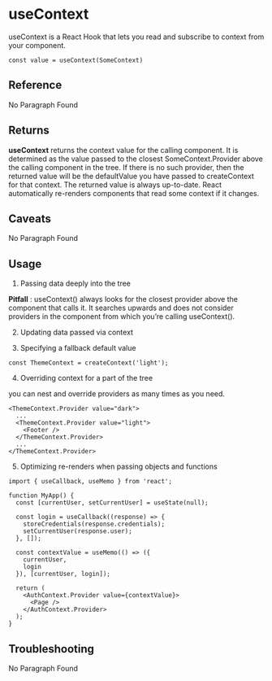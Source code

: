 # useContext

useContext is a React Hook that lets you read and subscribe to context from your component.

```
const value = useContext(SomeContext)
```

## Reference

No Paragraph Found

## Returns

**useContext** returns the context value for the calling component. It is determined as the value passed to the closest SomeContext.Provider above the calling component in the tree. If there is no such provider, then the returned value will be the defaultValue you have passed to createContext for that context. The returned value is always up-to-date. React automatically re-renders components that read some context if it changes.

## Caveats

No Paragraph Found

## Usage

1. Passing data deeply into the tree

**Pitfall** : useContext() always looks for the closest provider above the component that calls it. It searches upwards and does not consider providers in the component from which you’re calling useContext().

2. Updating data passed via context

3. Specifying a fallback default value

```
const ThemeContext = createContext('light');
```

4. Overriding context for a part of the tree

you can nest and override providers as many times as you need.

```
<ThemeContext.Provider value="dark">
  ...
  <ThemeContext.Provider value="light">
    <Footer />
  </ThemeContext.Provider>
  ...
</ThemeContext.Provider>
```

5. Optimizing re-renders when passing objects and functions 

```
import { useCallback, useMemo } from 'react';

function MyApp() {
  const [currentUser, setCurrentUser] = useState(null);

  const login = useCallback((response) => {
    storeCredentials(response.credentials);
    setCurrentUser(response.user);
  }, []);

  const contextValue = useMemo(() => ({
    currentUser,
    login
  }), [currentUser, login]);

  return (
    <AuthContext.Provider value={contextValue}>
      <Page />
    </AuthContext.Provider>
  );
}
```

## Troubleshooting

No Paragraph Found